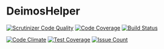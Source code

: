 # DeimosHelper

[![Scrutinizer Code Quality](https://scrutinizer-ci.com/g/REZ1DENT3/DeimosHelper/badges/quality-score.png?b=master)](https://scrutinizer-ci.com/g/REZ1DENT3/DeimosHelper/?branch=master)
[![Code Coverage](https://scrutinizer-ci.com/g/REZ1DENT3/DeimosHelper/badges/coverage.png?b=master)](https://scrutinizer-ci.com/g/REZ1DENT3/DeimosHelper/?branch=master)
[![Build Status](https://scrutinizer-ci.com/g/REZ1DENT3/DeimosHelper/badges/build.png?b=master)](https://scrutinizer-ci.com/g/REZ1DENT3/DeimosHelper/build-status/master)

[![Code Climate](https://codeclimate.com/github/REZ1DENT3/DeimosHelper/badges/gpa.svg)](https://codeclimate.com/github/REZ1DENT3/DeimosHelper)
[![Test Coverage](https://codeclimate.com/github/REZ1DENT3/DeimosHelper/badges/coverage.svg)](https://codeclimate.com/github/REZ1DENT3/DeimosHelper/coverage)
[![Issue Count](https://codeclimate.com/github/REZ1DENT3/DeimosHelper/badges/issue_count.svg)](https://codeclimate.com/github/REZ1DENT3/DeimosHelper)
